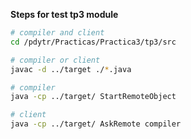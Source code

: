 **Steps for test tp3 module**

```bash
# compiler and client
cd /pdytr/Practicas/Practica3/tp3/src

# compiler or client
javac -d ../target ./*.java

# compiler
java -cp ../target/ StartRemoteObject

# client
java -cp ../target/ AskRemote compiler


```
